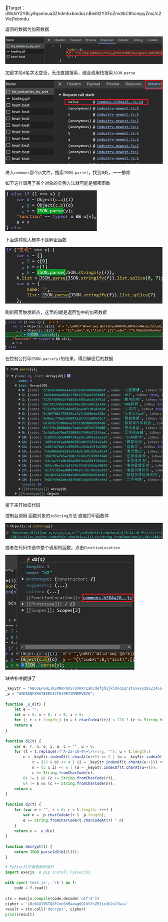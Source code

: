 🎯Target：dWdnY2Y6Ly9qamoua3ZhdmhxbmduLnBiei92YXFoZmdlbC9hcmpyZmc/c2Viej1xbmdu

返回的数据为加密数据

![image-20231005142646597](./../.gitbook/assets/image-20231005142646597.png)

加密字段d名字太空泛，无法直接搜索，结合调用栈搜索`JSON.parse`

![image-20231005142802840](./../.gitbook/assets/image-20231005142802840.png)

进入`commons`那个js文件，搜索`JSON.parse(`，找到8处，一一排除

如下这样调用了某个对象的实例方法就可能是解密函数

![image-20231005142921150](./../.gitbook/assets/image-20231005142921150.png)

下面这种就大概率不是解密函数

![image-20231005143117258](./../.gitbook/assets/image-20231005143117258.png)

刷新网页触发断点，这里的l就是返回包中的加密数据

![image-20231005143307226](./../.gitbook/assets/image-20231005143307226.png)

在控制台打印`JSON.parse(y)`的结果，得到解密后的数据

![image-20231005143332299](./../.gitbook/assets/image-20231005143332299.png)

接下来开始扣代码

控制台调用 函数对象的`toString`方法 直接打印函数体

![image-20231005143726088](./../.gitbook/assets/image-20231005143726088.png)

或者在代码中选中整个调用的函数，点击`FunctionLocation`

![image-20231005143840471](./../.gitbook/assets/image-20231005143840471.png)

缺啥补啥就够了

```js
_keyStr = "ABCDEFGHIJKLMNOPQRSTUVWXYZabcdefghijklmnopqrstuvwxyz0123456789+/=";
_p = "W5D80NFZHAYB8EUI2T649RT2MNRMVE2O";

function _u_d(t) {
    let e = "";
    let o = 0, n = 0, r = 0, i = 0;
    for (; r < t.length;) (n = t.charCodeAt(r)) < 128 ? (e += String.fromCharCode(n), r++) : n > 191 && n < 224 ? (o = t.charCodeAt(r + 1), e += String.fromCharCode((31 & n) << 6 | 63 & o), r += 2) : (o = t.charCodeAt(r + 1), i = t.charCodeAt(r + 2), e += String.fromCharCode((15 & n) << 12 | (63 & o) << 6 | 63 & i), r += 3);
    return e
}

function d1(t) {
    var e, r, n, o, i, a, c = "", u = 0;
    for (t = t.replace(/[^A-Za-z0-9\+\/\=]/g, ""); u < t.length;)
        e = _keyStr.indexOf(t.charAt(u++)) << 2 | (o = _keyStr.indexOf(t.charAt(u++))) >> 4,
            r = (15 & o) << 4 | (i = _keyStr.indexOf(t.charAt(u++))) >> 2,
            n = (3 & i) << 6 | (a = _keyStr.indexOf(t.charAt(u++))),
            c += String.fromCharCode(e),
        64 != i && (c += String.fromCharCode(r)),
        64 != a && (c += String.fromCharCode(n));
    return c
}

function d2(t) {
    for (var e = "", r = 0; r < t.length; r++) {
        var n = _p.charCodeAt(r % _p.length);
        e += String.fromCharCode(t.charCodeAt(r) ^ n)
    }
    return e = _u_d(e)
}

function decrypt(l) {
    return JSON.parse(d2(d1(l)));
}
```

```python
# PyExecJS不再更新和维护
import execjs  # pip install PyExecJS2

with open('test.js', 'rb') as f:
    code = f.read()

ctx = execjs.compile(code.decode('utf-8'))
cipher = 'LBc0XUI9KTQXFConShMaawg6Q1hVfnZRIio3b2x1Tw=='
result = ctx.call('decrypt', cipher)
print(result)
```

